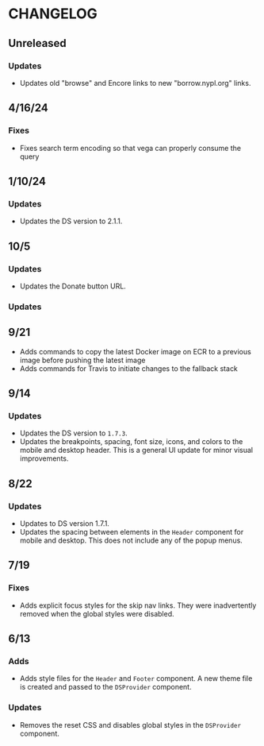 # CHANGELOG

## Unreleased

### Updates

- Updates old "browse" and Encore links to new "borrow.nypl.org" links.

## 4/16/24

### Fixes

- Fixes search term encoding so that vega can properly consume the query

## 1/10/24

### Updates

- Updates the DS version to 2.1.1.

## 10/5

### Updates

- Updates the Donate button URL.

### Updates

## 9/21

- Adds commands to copy the latest Docker image on ECR to a previous image
  before pushing the latest image
- Adds commands for Travis to initiate changes to the fallback stack

## 9/14

### Updates

- Updates the DS version to `1.7.3`.
- Updates the breakpoints, spacing, font size, icons, and colors to the mobile
  and desktop header. This is a general UI update for minor visual improvements.

## 8/22

### Updates

- Updates to DS version 1.7.1.
- Updates the spacing between elements in the `Header` component for mobile and
  desktop. This does not include any of the popup menus.

## 7/19

### Fixes

- Adds explicit focus styles for the skip nav links. They were inadvertently
  removed when the global styles were disabled.

## 6/13

### Adds

- Adds style files for the `Header` and `Footer` component. A new theme file is
  created and passed to the `DSProvider` component.

### Updates

- Removes the reset CSS and disables global styles in the `DSProvider`
  component.
